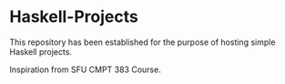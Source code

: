 # Haskell-Projects

This repository has been established for the purpose of hosting simple Haskell projects.

Inspiration from SFU CMPT 383 Course.